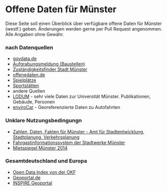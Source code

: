 # Offene Daten für Münster

Diese Seite soll einen Überblick über verfügbare offene Daten für Münster (westf.) geben. Änderungen werden gerne per Pull Request angenommen. Alle Angaben ohne Gewähr.

### nach Datenquellen
- [govdata.de](https://www.govdata.de)
 - [Aufgrabungsmeldung (Baustellen)](https://www.govdata.de/suchen/-/details/aufgrabungsmeldung-stadt-munster)
 - [Zuständigkeitsfinder Stadt Münster](https://www.govdata.de/suchen/-/details/zustandigkeitsfinder-der-stadt-munster)
- [offenedaten.de](https://offenedaten.de)
 - [Spielplätze](https://offenedaten.de/dataset/muenster-spielpl-tze-in-m-nster)
 - [Sportstätten](https://offenedaten.de/dataset/muenster-sportst-tten-in-m-nster)
- andere Quellen
 - [LODUM](http://lodum.de/) - sehr viele Daten zur Universität Münster. Publikationen, Gebäude, Personen
 - [enviroCar](https://envirocar.org/) - Georeferenzierte Daten zu Autofahrten

### Unklare Nutzungsbedingungn
- [Zahlen, Daten, Fakten für Münster - Amt für Stadtentwicklung, Stadtplanung, Verkehrsplanung](http://www.muenster.de/stadt/stadtplanung/zahlen.html)
- [Fahrgastinformationssystem der Stadtwerke Münster](http://www.stadtwerke-muenster.de/fis/)
- [Mietspiegel Münster 2014](http://www.wohnungsboerse.net/mietspiegel-Muenster/5389)

### Gesamtdeutschland und Europa
- [Open Data Index von der OKF](https://index.okfn.org/country/overview/Germany/)
- [Geoportal.de](http://www.geoportal.de/DE/Geoportal/geoportal.html?lang=de)
- [INSPIRE Geoportal](http://inspire-geoportal.ec.europa.eu/discovery/)
